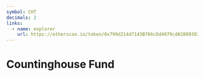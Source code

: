 ```yaml
---
symbol: CHT
decimals: 2
links:
  - name: explorer
    url: https://etherscan.io/token/0x799d214d7143B766cDd4979cd0280939288ba931
---
```


# Countinghouse Fund
